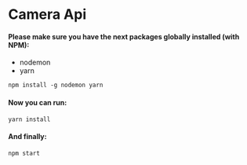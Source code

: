 # Camera Api

#### Please make sure you have the next packages globally installed (with NPM):

- nodemon
- yarn

`npm install -g nodemon yarn`

#### Now you can run:

`yarn install`

#### And finally:

`npm start`
